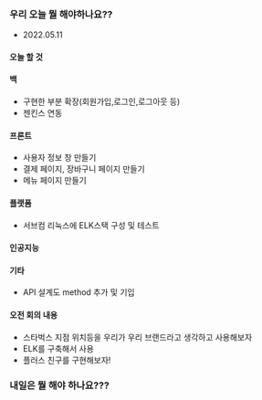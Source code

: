 
### 우리 오늘 뭘 해야하나요??

* 2022.05.11

#### 오늘 할 것

#### 백
* 구현한 부분 확장(회원가입,로그인,로그아웃 등)
* 젠킨스 연동

#### 프론트
* 사용자 정보 창 만들기
* 결제 페이지, 장바구니 페이지 만들기
* 메뉴 페이지 만들기

#### 플랫폼
* 서브컴 리눅스에 ELK스택 구성 및 테스트

#### 인공지능


#### 기타
* API 설계도 method 추가 및 기입

#### 오전 회의 내용
* 스타벅스 지점 위치등을 우리가 우리 브랜드라고 생각하고 사용해보자
* ELK를 구축해서 사용
* 플러스 친구를 구현해보자!


### 내일은 뭘 해야 하나요???


